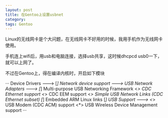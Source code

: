 ```yaml
---
layout: post
title: 在Gentoo上设置usbnet
category: 
tags: Gentoo
---
```


Linux的无线网卡是个大问题，在无线网卡不好用的时候，我用手机作为无线网卡使用。

手机连上wifi后，用usb和电脑连接，选择usb共享，这时候dhcpcd usb0一下，就可以上网了。

不过在Gentoo上，得在编译内核时，开启如下模块

···
Device Drivers ---> 
  [*] Network device support ---> 
    USB Network Adapters ---> 
      [*] Multi-purpose USB Networking Framework 
        <*> CDC Ethernet support 
        <*> CDC EEM support 
        <*> Simple USB Network Links (CDC Ethernet subset) 
          [*] Embedded ARM Linux links 
  [*] USB Support ---> 
    <*> USB Modem (CDC ACM) support 
    <*> USB Wireless Device Management support 
···